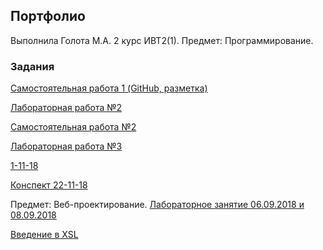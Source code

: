 ## Портфолио

Выполнила Голота М.А. 2 курс ИВТ2(1).
Предмет: Программирование.



### Задания
[Самостоятельная работа 1 (GitHub, разметка)](https://github.com/golotarita/labs/blob/master/Markdown.md)

[Лабораторная работа №2](https://repl.it/@manikothecat/lr2)

[Самостоятельная работа №2](https://repl.it/@manikothecat/SR2)

[Лабораторная работа №3](https://repl.it/@manikothecat/20-09-18)

[1-11-18](https://repl.it/@manikothecat/1-11-18)

[Конспект 22-11-18](https://repl.it/@manikothecat/kospekt-22-11-18)

Предмет: Веб-проектирование.
[Лабораторное занятие 06.09.2018 и 08.09.2018](https://kodaktor.ru/unsafe_c58e3)

[Введение в XSL](https://kodaktor.ru/unsafe_4a67e)
